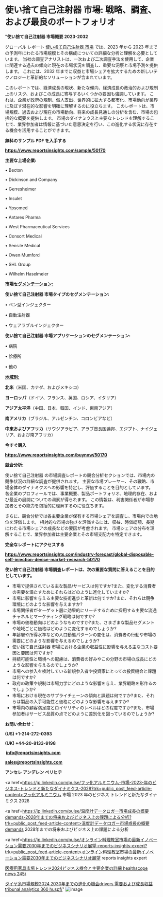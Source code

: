  # 使い捨て自己注射器 市場: 戦略、調査、および最良のポートフォリオ

"<strong>使い捨て自己注射器 市場概要 2023-2032</strong>

グローバル レポート <a href=https://www.reportsinsights.com/sample/50170>使い捨て自己注射器 市場</a> では、2023 年から 2023 年までの予測年にわたる市場規模とその構成についての詳細な分析と理解を必要としています。 当社の調査アナリストは、一次および二次調査手法を使用して、企業に関連する過去の傾向と現在の市場状況を調査し、重要な洞察と市場予測を提供します。 これには、2032 年までに収益と市場シェアを拡大​​するための新しいテクノロジーと革新的なソリューションが含まれています。

このレポートでは、経済成長の現状、新たな傾向、経済成長の政治的および規制上のリスク、およびこの成長に寄与するいくつかの要因も強調しています。 これは、企業が政府の規制、個人支出、世界的に拡大する都市化、市場動向が業界に及ぼす潜在的な影響を明確に理解するのに役立ちます。 このレポートは、市場規模、過去および現在の市場動向、将来の成長見通しの分析を含む、市場の包括的な概要を提供します。 市場のダイナミクスと主要なトレンドを理解することで、業界参加者は情報に基づいた意思決定を行い、この進化する状況に存在する機会を活用することができます。

<strong><b>無料のサンプル PDF を入手する</b></strong>

<a href=https://www.reportsinsights.com/sample/50170><strong><u>https://www.reportsinsights.com/sample/50170</u></strong></a>

<strong>主要な上場企業:</strong>

• Becton

• Dickinson and Company

• Gerresheimer

• Insulet

• Ypsomed

• Antares Pharma

• West Pharmaceutical Services

• Consort Medical

• Sensile Medical

• Owen Mumford

• SHL Group

• Wilhelm Haselmeier

<strong><u>市場セグメンテーション</u></strong><strong><u>:</u></strong>

<strong>使い捨て自己注射器 市場タイプのセグメンテーション:</strong>

• ペン型インジェクター

• 自動注射器

• ウェアラブルインジェクター

<strong>使い捨て自己注射器 市場アプリケーションのセグメンテーション:</strong>

• 病院

• 診療所

• 他の

<strong><u>地域別</u></strong><strong><u>:</u></strong>

<strong>北米</strong>（米国、カナダ、およびメキシコ）

<strong>ヨーロッパ</strong>（ドイツ、フランス、英国、ロシア、イタリア）

<strong>アジア太平洋</strong>（中国、日本、韓国、インド、東南アジア）

<strong>南アメリカ</strong>（ブラジル、アルゼンチン、コロンビアなど）

<strong>中東およびアフリカ</strong>（サウジアラビア、アラブ首長国連邦、エジプト、ナイジェリア、および南アフリカ）

<strong>今すぐ購入</strong>

<a href=https://www.reportsinsights.com/buynow/50170><strong><u>https://www.reportsinsights.com/buynow/50170</u></strong></a>

<strong><u>競合分析:</u></strong>

使い捨て自己注射器 の市場調査レポートの競合分析セクションでは、市場内の競争状況の詳細な調査が提供されます。 主要な市場プレーヤー、その戦略、市場全体のダイナミクスへの影響を特定し、評価することを目的としています。 各企業のプロフィールでは、事業概要、製品ポートフォリオ、地理的存在、および最近の展開についての洞察が得られます。 この情報は、利害関係者が市場参加者とその能力を包括的に理解するのに役立ちます。

さらに、競合分析では各主要企業が保有する市場シェアを調査し、市場内での地位を評価します。 相対的な市場の強さを評価するには、収益、時価総額、長期にわたる市場シェアの成長などの要因が考慮されます。 市場シェアの分布を理解することで、業界参加者は主要企業とその市場支配力を特定できます。

<strong>完全なレポートにアクセスする</strong>

<a href=https://www.reportsinsights.com/industry-forecast/global-disposable-self-injection-device-market-research-50170><strong><u><b>https://www.reportsinsights.com/industry-forecast/global-disposable-self-injection-device-market-research-50170</b></u></strong></a>

<strong><b>使い捨て自己注射器 市場調査レポートは、次の重要な質問に答えることを目的としています。</b></strong>
<ul>
  <li>市場で提供されている主な製品/サービスは何ですか?また、変化する消費者の需要を満たすためにそれらはどのように進化していますか?</li>
  <li>市場に影響を与える主要な技術進歩と革新は何ですか?また、それらは競争環境にどのような影響を与えますか?</li>
  <li>市場関係者がターゲット層に効果的にリーチするために採用する主要な流通チャネルとマーケティング戦略は何ですか?</li>
  <li>市場の価格動向はどのようなものですか?また、さまざまな製品セグメントや地域ごとに価格はどのように変化するのでしょうか?</li>
  <li>年齢層や所得水準などの人口動態パターンの変化は、消費者の行動や市場の需要にどのような影響を与えるのでしょうか?</li>
  <li>使い捨て自己注射器 市場における企業の収益性に影響を与える主なコスト要因と要因は何ですか?</li>
  <li>持続可能性と環境への配慮は、消費者の好みやこの分野の市場の成長にどのような影響を与えるのでしょうか?</li>
  <li>市場への参入を検討している新規参入者や投資家にとっての投資機会と課題は何ですか?</li>
  <li>政府の政策や規制は市場力学にどのような影響を与え、業界戦略を形作るのでしょうか?</li>
  <li>市場における現在のサプライチェーンの傾向と課題は何ですか?また、それらは製品の入手可能性と価格にどのような影響を与えますか?</li>
  <li>市場内の顧客満足度とロイヤリティのレベルはどの程度ですか?また、市場参加者はサービス品質の点でどのように差別化を図っているのでしょうか?</li>
</ul>
<strong>お問い合わせ：</strong>

<strong>(US) +1-214-272-0393</strong>

<strong>(UK) +44-20-8133-9198</strong>

<strong> </strong><a href=info@reportsinsights.com><strong><u>info@reportsinsights.com</u></strong></a>

<a href=sales@reportsinsights.com><strong><u>sales@reportsinsights.com</u></strong></a>

<strong>アンセレ アンデレン ベリヒテ</strong>

<a href=https://jp.linkedin.com/pulse/フッ化アルミニウム-市場-2023-年のビジネス-トレンドと新たなダイナミクス-2028?trk=public_post_feed-article-content>フッ化アルミニウム 市場 2023 年のビジネス トレンドと新たなダイナミクス 2028</a>

<a href=https://jp.linkedin.com/pulse/温度計データロガー市場成長の概要demands-2028年までの将来およびビジネス上の課題による分析?trk=public_post_feed-article-content>温度計データロガー市場成長の概要demands 2028年までの将来およびビジネス上の課題による分析</a>

<a href=https://jp.linkedin.com/pulse/オンライン料理教室市場の最新イノベーション需要2030年までのビジネスシナリオ展望-reports-insights-expert?trk=public_post_feed-article-content>オンライン料理教室市場の最新イノベーション需要2030年までのビジネスシナリオ展望 reports insights expert</a>

<a href=https://www.linkedin.com/pulse/医療用家具市場トレンド2024ビジネス機会と主要企業の詳細-healthscope-news-245/>医療用家具市場トレンド2024ビジネス機会と主要企業の詳細 healthscope news 245/</a>

<a href=https://www.linkedin.com/pulse/タイヤ糸市場規模2024-2030年までの進化の機会drivers-需要および成長収益-tribunal-analytics-360-huspf/>タイヤ糸市場規模2024 2030年までの進化の機会drivers 需要および成長収益 tribunal analytics 360 huspf/</a>"
![image](https://github.com/gayatrid12/RItrends/assets/158473851/68535ecb-0730-4607-928c-0a5dcf27485d)
